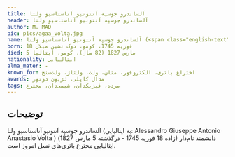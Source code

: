 ```yaml
---
title: آلساندرو جوسپه آنتونیو آناستاسیو ولتا
header: آلساندرو جوسپه آنتونیو آناستاسیو ولتا
author: M. MAD
pic: pics/agaa_volta.jpg
name: آلساندرو جوسپه آنتونیو آناستاسیو ولتا (<span class="english-text">Alessandro Giuseppe Antonio Anastasio Volta</span>)
born: 18 فوریه 1745، کومو، دوک نشین میلان
died: 5 مارس 1827 (82 سال)، کومو، ایتالیا
nationality: ایتالیایی
alma_mater: -
known_for: اختراع باتری، الکتروفور، متان، ولت، ولتاژ، ولت‌سنج
awards: مدال کاپلی، لژیون دونور
tags: مرده، فیزیکدان، شیمی‌دان، مخترع
---
```


<h2 class="fa-IR-explanation-header">توضیحات</h2>
<p>
آلساندرو جوسپه آنتونیو آناستاسیو ولتا (به ایتالیایی:
<span class="english-text">Alessandro Giuseppe Antonio Anastasio Volta</span>
) (زاده 18 فوریه 1745 - درگذشته 5 مارس 1827) دانشمند نام‌دار ایتالیایی مخترع
باتری‌های نسل امروز است. 
</p>
